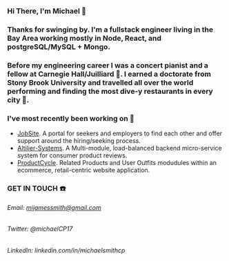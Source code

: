 ### Hi There, I'm Michael :wave:

### Thanks for swinging by. I'm a fullstack engineer living in the Bay Area working mostly in Node, React, and postgreSQL/MySQL + Mongo. 

### Before my engineering career I was a concert pianist and a fellow at Carnegie Hall/Juilliard :musical_score:. I earned a doctorate from Stony Brook University and travelled all over the world performing and finding the most dive-y restaurants in every city :fork_and_knife:.

### I've most recently been working on :hammer:
 
  - [JobSite](https://github.com/mijamessmith/JobSite). A portal for seekers and employers to find each other and offer support around the hiring/seeking process.
  - [Altilier-Systems](https://github.com/mijamessmith/Altilier-Systems). A Multi-module, load-balanced backend micro-service system for consumer product reviews.
  - [ProductCycle](https://github.com/mijamessmith/ProductCycle). Related Products and User Outfits modudules within an ecommerce, retail-centric website application.


### GET IN TOUCH :phone:

  ###### Email: mijamessmith@gmail.com
  ###### Twitter: @michaelCP17
  ###### LinkedIn: linkedin.com/in/michaelsmithcp


